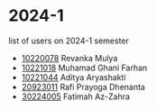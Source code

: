 # 2024-1
list of users on 2024-1 semester

+ [10220078](https://osf.io/vuz97/) Revanka Mulya
+ [10221018](https://osf.io/9weam/) Muhamad Ghani Farhan
+ [10221044](https://osf.io/pd6uj/) Aditya Aryashakti
+ [20923011](https://osf.io/ktbgx/) Rafi Prayoga Dhenanta
+ [30224005](https://osf.io/stxw7/) Fatimah Az-Zahra
